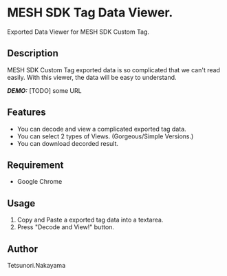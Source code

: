 # MESH SDK Tag Data Viewer.

Exported Data Viewer for MESH SDK Custom Tag.

## Description

MESH SDK Custom Tag exported data is so complicated that
we can't read easily.
With this viewer, the data will be easy to understand.

***DEMO:***
[TODO] some URL

## Features

- You can decode and view a complicated exported tag data.
- You can select 2 types of Views. (Gorgeous/Simple Versions.)
- You can download decorded result.

## Requirement

- Google Chrome

## Usage

1. Copy and Paste a exported tag data into a textarea.
2. Press "Decode and View!" button.

## Author

Tetsunori.Nakayama

